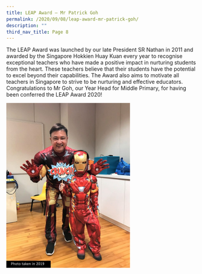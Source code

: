 ```yaml
---
title: LEAP Award – Mr Patrick Goh
permalink: /2020/09/08/leap-award-mr-patrick-goh/
description: ""
third_nav_title: Page 8
---
```

<p>The LEAP Award was launched by our late President SR Nathan in 2011 and awarded by the Singapore Hokkien Huay Kuan every year to recognise exceptional teachers who have made a positive impact in nurturing students from the heart. These teachers believe that their students have the potential to excel beyond their capabilities. The Award also aims to motivate all teachers in Singapore to strive to be nurturing and effective educators. Congratulations to Mr Goh, our Year Head for Middle Primary, for having been conferred the LEAP Award 2020!</p>
<img style="width: 65%;" src="/images/Patrick-768x1024.jpg" />
